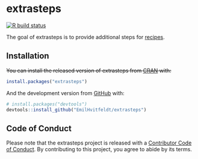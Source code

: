 
<!-- README.md is generated from README.Rmd. Please edit that file -->

# extrasteps

<!-- badges: start -->

[![R build
status](https://github.com/EmilHvitfeldt/extrasteps/workflows/R-CMD-check/badge.svg)](https://github.com/EmilHvitfeldt/extrasteps/actions)
<!-- badges: end -->

The goal of extrasteps is to provide additional steps for
[recipes](https://github.com/tidymodels/recipes).

## Installation

~~You can install the released version of extrasteps from
[CRAN](https://CRAN.R-project.org) with:~~

``` r
install.packages("extrasteps")
```

And the development version from [GitHub](https://github.com/) with:

``` r
# install.packages("devtools")
devtools::install_github("EmilHvitfeldt/extrasteps")
```

## Code of Conduct

Please note that the extrasteps project is released with a [Contributor
Code of
Conduct](https://contributor-covenant.org/version/2/0/CODE_OF_CONDUCT.html).
By contributing to this project, you agree to abide by its terms.
